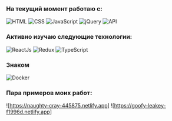 ### На текущий момент работаю с:

![HTML](https://img.shields.io/badge/-HTML-090909?style=for-the-badge&logo=html5)
![CSS](https://img.shields.io/badge/-CSS-090909?style=for-the-badge&logo=css3)
![JavaScript](https://img.shields.io/badge/-JavaScript-090909?style=for-the-badge&logo=JavaScript)
![jQuery](https://img.shields.io/badge/-jQuery-090909?style=for-the-badge&logo=jQuery)
![API](https://img.shields.io/badge/-API-090909?style=for-the-badge&logo=API)

###  Активно изучаю  следующие  технологии:
![ReactJs](https://img.shields.io/badge/-ReactJs-090909?style=for-the-badge&logo=React)
![Redux](https://img.shields.io/badge/-Redux-090909?style=for-the-badge&logo=Redux)
![TypeScript](https://img.shields.io/badge/-TypeScript-090909?style=for-the-badge&logo=TypeScript)

### Знаком
![Docker](https://img.shields.io/badge/-Docker-090909?style=for-the-badge&logo=Docker)

### Пара примеров моих работ:

![https://naughty-cray-445875.netlify.app]
![https://goofy-leakey-f1996d.netlify.app]

